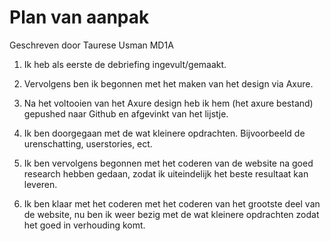 # Plan van aanpak




Geschreven door Taurese Usman MD1A


1. Ik heb als eerste de debriefing ingevult/gemaakt.

2. Vervolgens ben ik begonnen met het maken van het design via Axure.

3. Na het voltooien van het Axure design heb ik hem (het axure bestand) gepushed naar Github en afgevinkt van het lijstje.

4. Ik ben doorgegaan met de wat kleinere opdrachten. Bijvoorbeeld de urenschatting, userstories, ect.

5. Ik ben vervolgens begonnen met het coderen van de website na goed research hebben gedaan, zodat ik uiteindelijk het beste resultaat kan leveren. 

6. Ik ben klaar met het coderen met het coderen van het grootste deel van de website, nu ben ik weer bezig met de wat kleinere opdrachten zodat het goed in verhouding komt.
